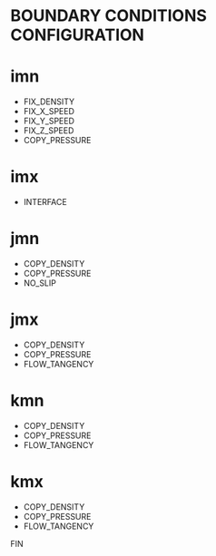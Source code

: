 BOUNDARY CONDITIONS CONFIGURATION
=================================

# imn
- FIX_DENSITY
- FIX_X_SPEED
- FIX_Y_SPEED
- FIX_Z_SPEED
- COPY_PRESSURE

# imx
- INTERFACE

# jmn
- COPY_DENSITY
- COPY_PRESSURE
- NO_SLIP

# jmx
- COPY_DENSITY
- COPY_PRESSURE
- FLOW_TANGENCY

# kmn
- COPY_DENSITY
- COPY_PRESSURE
- FLOW_TANGENCY

# kmx
- COPY_DENSITY
- COPY_PRESSURE
- FLOW_TANGENCY

FIN
